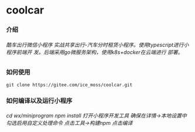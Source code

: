 # coolcar
### 介绍
###### 酷车出行微信小程序 实战共享出行-汽车分时租赁小程序。使用typescript进行小程序前端开 发。后端采用go微服务架构，使用k8s+docker在云端进行 部署。

### 如何使用
```git clone https://gitee.com/ice_moss/coolcar.git```

### 如何编译以及运行小程序
###### cd wx/miniprogram npm install 打开小程序开发工具 确保在详情->本地设置中勾选启用自定义处理命令 点击工具->构建npm 点击编译
